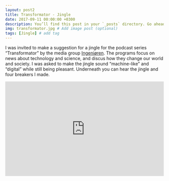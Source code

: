 ```yaml
---
layout: post2
title: Transformator - Jingle
date: 2017-09-11 00:00:00 +0300
description: You’ll find this post in your `_posts` directory. Go ahead and edit it and re-build the site to see your changes. # Add post description (optional)
img: transformator.jpg # Add image post (optional)
tags: [Jingle] # add tag
---
```


I was invited to make a suggestion for a jingle for the podcast series “Transformator” by the media group [Ingeniøren][ingeniøren]. The programs focus on news about technology and science, and discus how they change our world and society. I was asked to make the jingle sound “machine-like” and “digital” while still being pleasant. Underneath you can hear the jingle and four breakers I made.


<iframe width="100%" height="300" scrolling="no" frameborder="no" allow="autoplay" src="https://w.soundcloud.com/player/?url=https%3A//api.soundcloud.com/playlists/635252022&color=%23ff5500&auto_play=false&hide_related=false&show_comments=true&show_user=true&show_reposts=false&show_teaser=true&visual=true"></iframe>


[ingeniøren]: https://ing.dk
